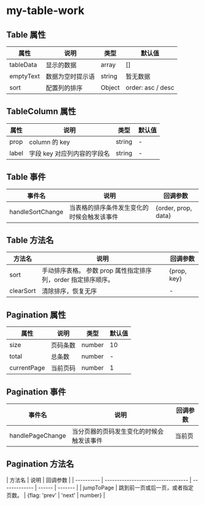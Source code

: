 # my-table-work

## Table 属性

| 属性      | 说明             | 类型   | 默认值            |
| --------- | ---------------- | ------ | ----------------- |
| tableData | 显示的数据       | array  | []                |
| emptyText | 数据为空时提示语 | string | 暂无数据          |
| sort      | 配置列的排序     | Object | order: asc / desc |

## TableColumn 属性

| 属性  | 说明                        | 类型   | 默认值 |
| ----- | --------------------------- | ------ | ------ |
| prop  | column 的 key               | string | -      |
| label | 字段 key 对应列内容的字段名 | string | -      |

## Table 事件

| 事件名           | 说明                                       | 回调参数            |
| ---------------- | ------------------------------------------ | ------------------- |
| handleSortChange | 当表格的排序条件发生变化的时候会触发该事件 | {order, prop, data} |

## Table 方法名

| 方法名    | 说明                                                          | 回调参数    |
| --------- | ------------------------------------------------------------- | ----------- |
| sort      | 手动排序表格。 参数 prop 属性指定排序列，order 指定排序顺序。 | {prop, key} |
| clearSort | 清除排序，恢复无序                                            | -           |

## Pagination 属性

| 属性        | 说明     | 类型   | 默认值 |
| ----------- | -------- | ------ | ------ |
| size        | 页码条数 | number | 10     |
| total       | 总条数   | number | -      |
| currentPage | 当前页码 | number | 1      |

## Pagination 事件

| 事件名           | 说明                                     | 回调参数 |
| ---------------- | ---------------------------------------- | -------- |
| handlePageChange | 当分页器的页码发生变化的时候会触发该事件 | 当前页   |

## Pagination 方法名

| 方法名     | 说明                               | 回调参数      |
| ---------- | ---------------------------------- | ------------- | ------ | ------- |
| jumpToPage | 跳到前一页或后一页，或者指定页数。 | {flag: 'prev' | 'next' | number} |
